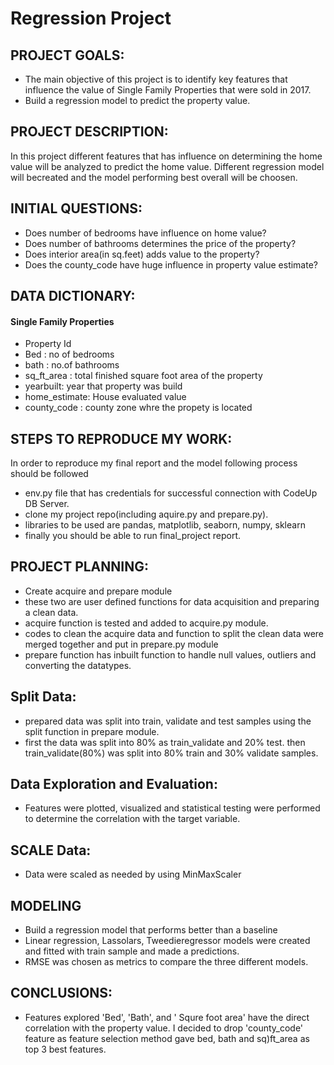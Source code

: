 # Regression Project

## PROJECT GOALS:
- The main objective of this project is to identify key features that influence the value of Single Family Properties that were sold in 2017.
- Build a regression model to predict the property value.

## PROJECT DESCRIPTION:
In this project different features that has influence on determining the home value will be analyzed to predict the home value. Different regression model will becreated and the  model performing best overall will be choosen.

## INITIAL QUESTIONS:
- Does number of bedrooms have influence on home value?
- Does number of bathrooms determines the price of the property?
- Does interior area(in sq.feet) adds value to the property?
- Does the county_code have huge influence in property value estimate?


## DATA DICTIONARY:
#### Single Family Properties
- Property Id
- Bed : no of bedrooms
- bath : no.of bathrooms
- sq_ft_area : total finished square foot area of the property
- yearbuilt: year that property was build
- home_estimate: House evaluated value
- county_code : county zone whre the propety is located

## STEPS TO REPRODUCE MY WORK:
 In order to reproduce my final report and the model following process should be followed
- env.py file that has credentials for successful connection with CodeUp DB Server.
- clone my project repo(including aquire.py and prepare.py). 
- libraries to be used are pandas, matplotlib, seaborn, numpy, sklearn
- finally you should be able to run final_project report.

## PROJECT PLANNING:
- Create acquire and prepare module 
- these two are user defined functions for data acquisition and preparing a clean data. 
- acquire function is tested and added to acquire.py module. 
- codes to clean the acquire data and function to split the clean data were merged together and put in prepare.py module 
- prepare function has inbuilt function to handle null values, outliers and converting the datatypes.

## Split Data:
- prepared data was split into train, validate and test samples using the split function in prepare module. 
- first the data was split into 80% as train_validate and 20% test. then train_validate(80%) was split into 80% train and 30% validate samples.

## Data Exploration and Evaluation:
- Features were plotted, visualized and statistical testing were performed to determine the correlation with the target variable.


## SCALE Data:
- Data were scaled as needed by using MinMaxScaler

## MODELING 
- Build a regression model that performs better than a baseline
- Linear regression, Lassolars, Tweedieregressor models were created and fitted with train sample and made a predictions.
- RMSE was chosen as metrics to compare the three different models.

## CONCLUSIONS:
- Features explored 'Bed', 'Bath', and ' Squre foot area' have the direct correlation with the property value. I decided to drop 'county_code' feature as feature selection method gave bed, bath and sq)ft_area as top 3 best features.
